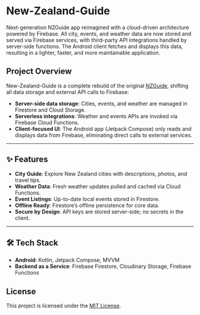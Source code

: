 # New-Zealand-Guide

Next-generation NZGuide app reimagined with a cloud-driven architecture powered by Firebase. All city, events, and weather data are now stored and served via Firebase services, with third-party API integrations handled by server-side functions. The Android client fetches and displays this data, resulting in a lighter, faster, and more maintainable application.

## Project Overview

New-Zealand-Guide is a complete rebuild of the original [NZGuide](https://github.com/DoggyDoggyDoggy/NZGuide), shifting all data storage and external API calls to Firebase:

* **Server-side data storage**: Cities, events, and weather are managed in Firestore and Cloud Storage.
* **Serverless integrations**: Weather and events APIs are invoked via Firebase Cloud Functions.
* **Client-focused UI**: The Android app (Jetpack Compose) only reads and displays data from Firebase, eliminating direct calls to external services.

---

## ✨ Features

* **City Guide**: Explore New Zealand cities with descriptions, photos, and travel tips.
* **Weather Data**: Fresh weather updates pulled and cached via Cloud Functions.
* **Event Listings**: Up-to-date local events stored in Firestore.
* **Offline Ready**: Firestore’s offline persistence for core data.
* **Secure by Design**: API keys are stored server-side; no secrets in the client.

---

## 🛠 Tech Stack

* **Android**: Kotlin, Jetpack Compose, MVVM
* **Backend as a Service**: Firebase Firestore, Сloudinary Storage, Firebase Functions

## License

This project is licensed under the [MIT License](./LICENSE).
